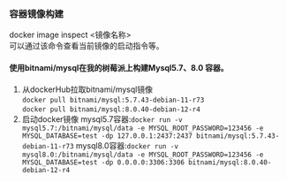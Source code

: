 ### 容器镜像构建
docker image inspect <镜像名称>  
可以通过该命令查看当前镜像的启动指令等。
#### 使用bitnami/mysql在我的树莓派上构建Mysql5.7、8.0 容器。
1. 从dockerHub拉取bitnami/mysql镜像  
`docker pull bitnami/mysql:5.7.43-debian-11-r73`  
`docker pull bitnami/mysql:8.0.40-debian-12-r4`  
2. 启动docker镜像
mysql5.7容器:`docker run -v mysql5.7:/bitnami/mysql/data -e MYSQL_ROOT_PASSWORD=123456 -e MYSQL_DATABASE=test -dp 127.0.0.1:2437:2437 bitnami/mysql:5.7.43-debian-11-r73`
mysql8.0容器:`docker run -v mysql8.0:/bitnami/mysql/data -e MYSQL_ROOT_PASSWORD=123456 -e MYSQL_DATABASE=test -dp 0.0.0.0:3306:3306 bitnami/mysql:8.0.40-debian-12-r4`